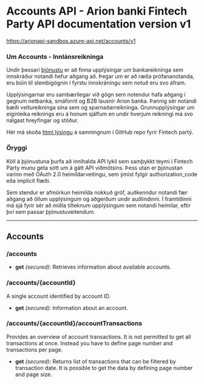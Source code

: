 ﻿# Accounts API - Arion banki Fintech Party API documentation version v1
https://arionapi-sandbox.azure-api.net/accounts/v1

### Um Accounts - Innlánsreikninga
Undir þessari [þjónustu](/ "e. resource, gæti verið þýtt is. auðlind\viðfang") er að finna upplýsingar um bankareikninga sem innskráður notandi hefur aðgang að. Þegar um er að ræða prófananotanda, eru búin til slembigögnin í fyrstu innskráningu sem notuð eru svo áfram.

Upplýsingarnar eru sambærilegar við gögn sem notendur hafa aðgang í gegnum netbanka, smáforrit og B2B lausnir Arion banka. Þannig sér notandi bæði veltureikninga sína sem og sparnaðarreikninga. Grunnupplýsingar um eiginleika reiknings eru á honum sjálfum en undir hverjum reikningi má svo nálgast hreyfingar og stöður.
      
Hér má skoða [html lýsingu](https://rawgit.com/arionbanki/Fintech-Party-2016-06-API/master/Accounts/Accounts.html "sjá Accounts.html") á samningnum í GitHub repo fyrir Fintech partý.

### Öryggi
Köll á þjónustuna þurfa að innihalda API lykil sem samþykkt teymi í Fintech Party munu geta sótt um á gátt API viðmótsins. Þess utan er þjónustan varinn með OAuth 2.0 heimildarveitingu, sem ýmist fylgir authorization_code eða implicit flæði.

Sem stendur er afmörkun heimilda nokkuð gróf, auðkenndur notandi fær aðgang að öllum upplýsingum og aðgerðum undir auðlindinni. Í framtíðinni má sjá fyrir sér að miðla tilteknum upplýsingum sem notandi heimilar, eftir því sem passar þjónustuveitendum.      

---

## Accounts

### /accounts

* **get** *(secured)*: Retrieves information about available accounts.

### /accounts/{accountId}
A single account identified by account ID.

* **get** *(secured)*: Information about an account.

### /accounts/{accountId}/accountTransactions
Provides an overview of account transactions. It is not permitted to get all transactions at once. Instead you have to define page number and transactions per page.

* **get** *(secured)*: Returns list of transactions that can be filtered by transaction date. It is possible to get the data by defining page number and page size.

